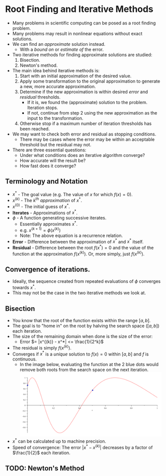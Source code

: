 # Root Finding and Iterative Methods

+ Many problems in scientific computing can be posed as a root finding problem.
+ Many problems may result in nonlinear equations without exact solutions.
+ We can find an _approximate_ solution instead.
  - With a _bound on_ or _estimate of_ the error.
+ Two iterative methods for finding approximate solutions are studied:
  1. Bisection.
  2. Newton's method.
+ The main idea behind iterative methods is:
  1. Start with an initial approximation of the desired value.
  2. Apply some transformation to the original approximation to generate a new,
     more accurate approximation.
  3. Determine if the new approximation is within desired _error_ and
     _residual_ thresholds.
     - If it is, we found the (approximate) solution to the problem. Iteration
       stops.
     - If not, continue from step 2 using the new approximation as the input to
       the transformation.
  4. Otherwise stop if a maximum number of iteration thresholds has been
     reached.
+ We may want to check both error and residual as stopping conditions.
  - There may be cases where the error may be within an acceptable threshold
    but the residual may not.
+ There are three essential questions:
  - Under what conditions does an iterative algorithm converge?
  - How accurate will the result be?
  - How fast does it converge?

## Terminology and Notation

+ $x^*$ - The goal value (e.g. The value of $x$ for which $f(x) = 0$).
+ $x^{(k)}$ - The $k^{\text{th}}$ _approximation_ of $x^*$.
+ $x^{(0)}$ - The initial guess of $x^*$.
+ **Iterates** - Approximations of $x^*$.
+ $\phi$ - A function generating successive iterates.
  - Essentially approximates $x^*$.
  - e.g. $x^{(k + 1)} = \phi (x^{(k)})$
  - Note: The above equation is a recurrence relation.
+ **Error** - Difference between the approximation of $x^*$ and $x^*$ itself.
+ **Residual** - Difference between the root $f(x^*) = 0$ and the value of the
  function at the approximation $f(x^{(k)})$. Or, more simply, just
  $f(x^{(k)})$.

## Convergence of iterations.

+ Ideally, the sequence created from repeated evaluations of $\phi$ converges
  towards $x^*$.
+ This may not be the case in the two iterative methods we look at.

## Bisection

+ You know that the root of the function exists within the range $[a, b]$.
+ The goal is to "home in" on the root by halving the search space ($[a, b]$)
  each iteration.
+ The size of the remaining domain when done is the size of the error:
  - Error $= |x^{(k)} - x^*| <= \frac{1}{2^k}$
+ The residual is simply $f(x^{(k)})$.
+ Converges if $x^*$ is a _unique_ solution to $f(x) = 0$ within $[a, b]$ and
  $f$ is continuous.
  - In the image below, evaluating the function at the 2 blue dots would remove
    both roots from the search space on the next iteration.
![Non unique solutions are bad](02-may-not-converge.png)
+ $x^*$ can be calculated up to machine precision.
+ Speed of convergence: The error $|x^* - x^{(k)}|$ decreases by a factor of
  $\frac{1}{2}$ each iteration.

## TODO: Newton's Method


<div style="visibility: hidden;">
I don't remember what this means: residual $~= |y'|error$
</div>

